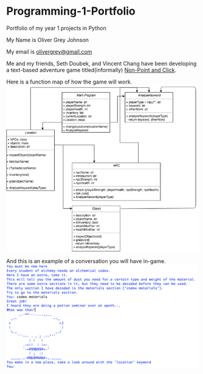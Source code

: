 # Programming-1-Portfolio
Portfolio of my year 1 projects in Python

My Name is Oliver Grey Johnson

My email is [olivergrey@gmail.com](olivergrey@gmail.com)

Me and my friends, Seth Doubek, and Vincent Chang have been developing a text-based adventure game titled(informally) [Non-Point and Click](https://github.com/DoubekSeth/NonPointAndClick).

Here is a function map of how the game will work. ![map](https://github.com/DoubekSeth/NonPointAndClick/blob/master/Images/Non-point%20and%20click.png)

And this is an example of a conversation you will have in-game. ![example](https://github.com/DoubekSeth/NonPointAndClick/blob/master/Images/NonPointAndClick.png)
